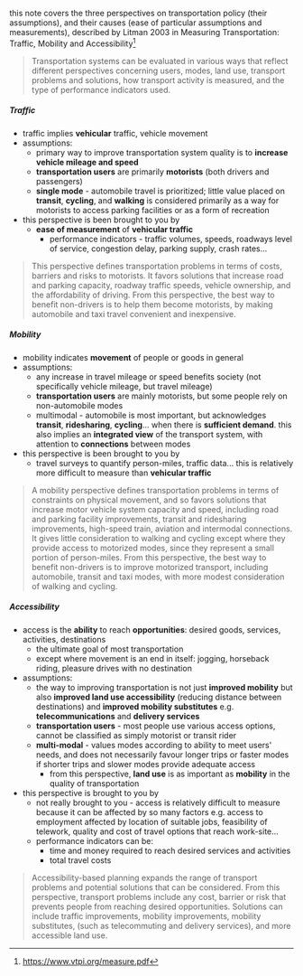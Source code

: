 this note covers the three perspectives on transportation policy (their assumptions), and their causes (ease of particular assumptions and measurements), described by Litman 2003 in Measuring Transportation: Traffic, Mobility and Accessibility[^1]

> Transportation systems can be evaluated in various ways that reflect different perspectives concerning users, modes, land use, transport problems and solutions, how transport activity is measured, and the type of performance indicators used.

##### Traffic
- traffic implies **vehicular** traffic, vehicle movement
- assumptions:
	- primary way to improve transportation system quality is to **increase vehicle mileage and speed**
	- **transportation users** are primarily **motorists** (both drivers and passengers)
	- **single mode** - automobile travel is prioritized; little value placed on **transit**, **cycling**, and **walking** is considered primarily as a way for motorists to access parking facilities or as a form of recreation
- this perspective is been brought to you by
	- **ease of measurement** of **vehicular traffic**
		- performance indicators - traffic volumes, speeds, roadways level of service, congestion delay, parking supply, crash rates...

>This perspective defines transportation problems in terms of costs, barriers and risks to motorists. It favors solutions that increase road and parking capacity, roadway traffic speeds, vehicle ownership, and the affordability of driving. From this perspective, the best way to benefit non-drivers is to help them become motorists, by making automobile and taxi travel convenient and inexpensive.

##### Mobility
- mobility indicates **movement** of people or goods in general
- assumptions:
	- any increase in travel mileage or speed benefits society (not specifically vehicle mileage, but travel mileage)
	- **transportation users** are mainly motorists, but some people rely on non-automobile modes
	- multimodal - automobile is most important, but acknowledges **transit**, **ridesharing**, **cycling**... when there is **sufficient demand**. this also implies an **integrated view** of the transport system, with attention to **connections** between modes
- this perspective is been brought to you by
	- travel surveys to quantify person-miles, traffic data... this is relatively more difficult to measure than **vehicular traffic**

> A mobility perspective defines transportation problems in terms of constraints on physical movement, and so favors solutions that increase motor vehicle system capacity and speed, including road and parking facility improvements, transit and ridesharing improvements, high-speed train, aviation and intermodal connections. It gives little consideration to walking and cycling except where they provide access to motorized modes, since they represent a small portion of person-miles. From this perspective, the best way to benefit non-drivers is to improve motorized transport, including automobile, transit and taxi modes, with more modest consideration of walking and cycling.


##### Accessibility
- access is the **ability** to reach **opportunities**: desired goods, services, activities, destinations
	- the ultimate goal of most transportation
	- except where movement is an end in itself: jogging, horseback riding, pleasure drives with no destination
- assumptions:
	- the way to improving transportation is not just **improved mobility** but also **improved land use accessibility** (reducing distance between destinations) and **improved mobility substitutes** e.g. **telecommunications** and **delivery services**
	- **transportation users** - most people use various access options, cannot be classified as simply motorist or transit rider
	- **multi-modal** - values modes according to ability to meet users' needs, and does not necessarily favour longer trips or faster modes if shorter trips and slower modes provide adequate access
		- from this perspective, **land use** is as important as **mobility** in the quality of transportation
- this perspective is brought to you by
	- not really brought to you - access is relatively difficult to measure because it can be affected by so many factors e.g. access to employment affected by location of suitable jobs, feasibility of telework, quality and cost of travel options that reach work-site...
	- performance indicators can be:
		- time and money required to reach desired services and activities
		- total travel costs

> Accessibility-based planning expands the range of transport problems and potential solutions that can be considered. From this perspective, transport problems include any cost, barrier or risk that prevents people from reaching desired opportunities. Solutions can include traffic improvements, mobility improvements, mobility substitutes, (such as telecommuting and delivery services), and more accessible land use.

[^1]: https://www.vtpi.org/measure.pdf